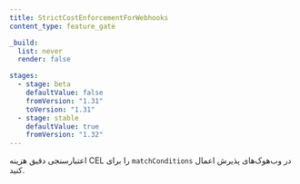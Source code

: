 ```yaml
---
title: StrictCostEnforcementForWebhooks
content_type: feature_gate

_build:
  list: never
  render: false

stages:
  - stage: beta
    defaultValue: false
    fromVersion: "1.31"
    toVersion: "1.31"
  - stage: stable
    defaultValue: true
    fromVersion: "1.32"
---
```

اعتبارسنجی دقیق هزینه CEL را برای `matchConditions` در وب‌هوک‌های پذیرش اعمال کنید.